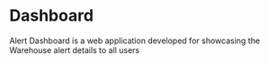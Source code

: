 # Dashboard

Alert Dashboard is a web application developed for showcasing the Warehouse alert details to all users


